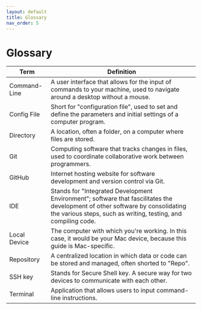 ```yaml
---
layout: default
title: Glossary
nav_order: 5
---
```

# Glossary
| Term | Definition |  
|---|---|  
| Command-Line | A user interface that allows for the input of commands to your machine, used to navigate around a desktop without a mouse. |  
| Config File | Short for "configuration file", used to set and define the parameters and initial settings of a computer program. |  
| Directory | A location, often a folder, on a computer where files are stored. |  
| Git | Computing software that tracks changes in files, used to coordinate collaborative work between programmers. |  
| GitHub | Internet hosting website for software development and version control via Git. |  
| IDE | Stands for "Integrated Development Environment"; software that fascilitates the development of other software by consolidating the various steps, such as writing, testing, and compiling code. |  
| Local Device | The computer with which you're working. In this case, it would be your Mac device, because this guide is Mac-specific. |  
| Repository | A centralized location in which data or code can be stored and managed, often shorted to "Repo". |  
| SSH key | Stands for Secure Shell key. A secure way for two devices to communicate with each other. |  
| Terminal | Application that allows users to input command-line instructions. |  